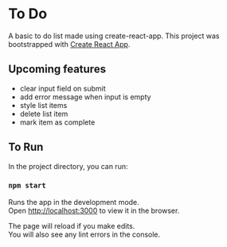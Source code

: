 # To Do

A basic to do list made using create-react-app.
This project was bootstrapped with [Create React App](https://github.com/facebookincubator/create-react-app).

## Upcoming features

 - clear input field on submit
 - add error message when input is empty
 - style list items
 - delete list item
 - mark item as complete

## To Run

In the project directory, you can run:

### `npm start`

Runs the app in the development mode.<br>
Open [http://localhost:3000](http://localhost:3000) to view it in the browser.

The page will reload if you make edits.<br>
You will also see any lint errors in the console.
